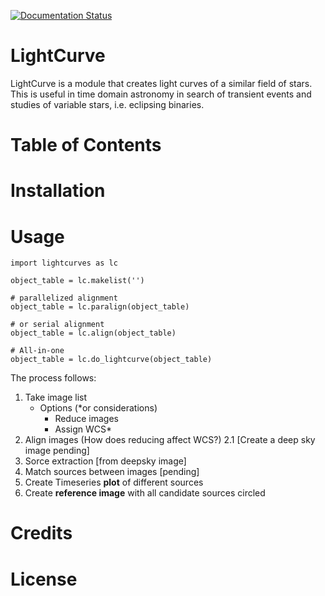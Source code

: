 [![Documentation Status](https://readthedocs.org/projects/lightcurator/badge/?version=latest)](https://lightcurator.readthedocs.io/en/latest/?badge=latest)

# LightCurve

LightCurve is a module that creates light curves of a similar field of stars.
This is useful in time domain astronomy in search of transient events
and studies of variable stars, i.e. eclipsing binaries.


# Table of Contents

# Installation

# Usage

```
import lightcurves as lc

object_table = lc.makelist('')

# parallelized alignment
object_table = lc.paralign(object_table)

# or serial alignment
object_table = lc.align(object_table)

# All-in-one
object_table = lc.do_lightcurve(object_table)
```

The process follows:
1. Take image list
   - Options (*or considerations)
     - Reduce images
     - Assign WCS*
2. Align images (How does reducing affect WCS?)
2.1 [Create a deep sky image pending]
3. Sorce extraction [from deepsky image]
4. Match sources between images [pending]
5. Create Timeseries **plot** of different sources
6. Create **reference image** with all candidate sources circled

# Credits

# License

